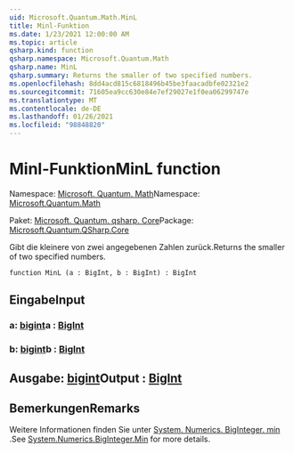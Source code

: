 ```yaml
---
uid: Microsoft.Quantum.Math.MinL
title: Minl-Funktion
ms.date: 1/23/2021 12:00:00 AM
ms.topic: article
qsharp.kind: function
qsharp.namespace: Microsoft.Quantum.Math
qsharp.name: MinL
qsharp.summary: Returns the smaller of two specified numbers.
ms.openlocfilehash: 8dd4acd815c6818496b45be3faacadbfe02321e2
ms.sourcegitcommit: 71605ea9cc630e84e7ef29027e1f0ea06299747e
ms.translationtype: MT
ms.contentlocale: de-DE
ms.lasthandoff: 01/26/2021
ms.locfileid: "98848820"
---
```

# <a name="minl-function"></a><span data-ttu-id="65e48-102">Minl-Funktion</span><span class="sxs-lookup"><span data-stu-id="65e48-102">MinL function</span></span>

<span data-ttu-id="65e48-103">Namespace: [Microsoft. Quantum. Math](xref:Microsoft.Quantum.Math)</span><span class="sxs-lookup"><span data-stu-id="65e48-103">Namespace: [Microsoft.Quantum.Math](xref:Microsoft.Quantum.Math)</span></span>

<span data-ttu-id="65e48-104">Paket: [Microsoft. Quantum. qsharp. Core](https://nuget.org/packages/Microsoft.Quantum.QSharp.Core)</span><span class="sxs-lookup"><span data-stu-id="65e48-104">Package: [Microsoft.Quantum.QSharp.Core](https://nuget.org/packages/Microsoft.Quantum.QSharp.Core)</span></span>


<span data-ttu-id="65e48-105">Gibt die kleinere von zwei angegebenen Zahlen zurück.</span><span class="sxs-lookup"><span data-stu-id="65e48-105">Returns the smaller of two specified numbers.</span></span>

```qsharp
function MinL (a : BigInt, b : BigInt) : BigInt
```


## <a name="input"></a><span data-ttu-id="65e48-106">Eingabe</span><span class="sxs-lookup"><span data-stu-id="65e48-106">Input</span></span>

### <a name="a--bigint"></a><span data-ttu-id="65e48-107">a: [bigint](xref:microsoft.quantum.lang-ref.bigint)</span><span class="sxs-lookup"><span data-stu-id="65e48-107">a : [BigInt](xref:microsoft.quantum.lang-ref.bigint)</span></span>




### <a name="b--bigint"></a><span data-ttu-id="65e48-108">b: [bigint](xref:microsoft.quantum.lang-ref.bigint)</span><span class="sxs-lookup"><span data-stu-id="65e48-108">b : [BigInt](xref:microsoft.quantum.lang-ref.bigint)</span></span>





## <a name="output--bigint"></a><span data-ttu-id="65e48-109">Ausgabe: [bigint](xref:microsoft.quantum.lang-ref.bigint)</span><span class="sxs-lookup"><span data-stu-id="65e48-109">Output : [BigInt](xref:microsoft.quantum.lang-ref.bigint)</span></span>



## <a name="remarks"></a><span data-ttu-id="65e48-110">Bemerkungen</span><span class="sxs-lookup"><span data-stu-id="65e48-110">Remarks</span></span>

<span data-ttu-id="65e48-111">Weitere Informationen finden Sie unter [System. Numerics. BigInteger. min](https://docs.microsoft.com/dotnet/api/system.numerics.biginteger.min) .</span><span class="sxs-lookup"><span data-stu-id="65e48-111">See [System.Numerics.BigInteger.Min](https://docs.microsoft.com/dotnet/api/system.numerics.biginteger.min) for more details.</span></span>